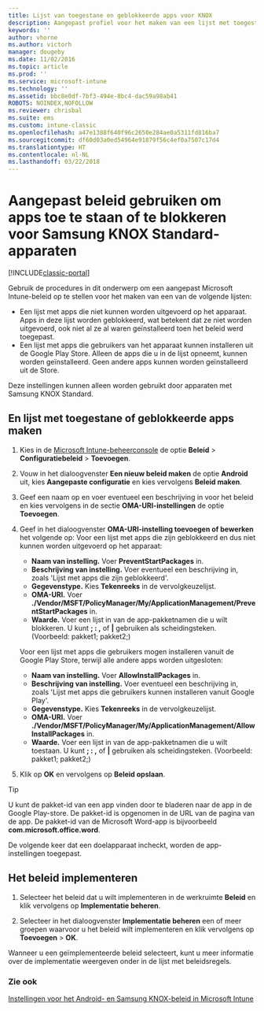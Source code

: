 ```yaml
---
title: Lijst van toegestane en geblokkeerde apps voor KNOX
description: Aangepast profiel voor het maken van een lijst met toegestane en geblokkeerde apps voor KNOX.
keywords: ''
author: vhorne
ms.author: victorh
manager: dougeby
ms.date: 11/02/2016
ms.topic: article
ms.prod: ''
ms.service: microsoft-intune
ms.technology: ''
ms.assetid: bbc8e0df-7bf3-494e-8bc4-dac59a98ab41
ROBOTS: NOINDEX,NOFOLLOW
ms.reviewer: chrisbal
ms.suite: ems
ms.custom: intune-classic
ms.openlocfilehash: a47e1388f640f96c2650e284ae0a5311fd816ba7
ms.sourcegitcommit: df60d03a0ed54964e91879f56c4ef0a7507c17d4
ms.translationtype: HT
ms.contentlocale: nl-NL
ms.lasthandoff: 03/22/2018
---
```

# <a name="use-custom-policies-to-allow-and-block-apps-for-samsung-knox-standard-devices"></a>Aangepast beleid gebruiken om apps toe te staan of te blokkeren voor Samsung KNOX Standard-apparaten

[!INCLUDE[classic-portal](../includes/classic-portal.md)]

Gebruik de procedures in dit onderwerp om een aangepast Microsoft Intune-beleid op te stellen voor het maken van een van de volgende lijsten:

- Een lijst met apps die niet kunnen worden uitgevoerd op het apparaat. Apps in deze lijst worden geblokkeerd, wat betekent dat ze niet worden uitgevoerd, ook niet al ze al waren geïnstalleerd toen het beleid werd toegepast.
- Een lijst met apps die gebruikers van het apparaat kunnen installeren uit de Google Play Store. Alleen de apps die u in de lijst opneemt, kunnen worden geïnstalleerd. Geen andere apps kunnen worden geïnstalleerd uit de Store.

Deze instellingen kunnen alleen worden gebruikt door apparaten met Samsung KNOX Standard.

## <a name="to-create-an-allowed-or-blocked-app-list"></a>En lijst met toegestane of geblokkeerde apps maken

1. Kies in de [Microsoft Intune-beheerconsole](https://manage.microsoft.com/) de optie **Beleid** &gt; **Configuratiebeleid** &gt; **Toevoegen**.
2. Vouw in het dialoogvenster **Een nieuw beleid maken** de optie **Android** uit, kies **Aangepaste configuratie** en kies vervolgens **Beleid maken**.
3. Geef een naam op en voer eventueel een beschrijving in voor het beleid en kies vervolgens in de sectie **OMA-URI-instellingen** de optie **Toevoegen**.
4. Geef in het dialoogvenster **OMA-URI-instelling toevoegen of bewerken** het volgende op: Voor een lijst met apps die zijn geblokkeerd en dus niet kunnen worden uitgevoerd op het apparaat:
    
    - **Naam van instelling.** Voer **PreventStartPackages** in.
    - **Beschrijving van instelling.** Voer eventueel een beschrijving in, zoals 'Lijst met apps die zijn geblokkeerd'.
    -   **Gegevenstype.** Kies **Tekenreeks** in de vervolgkeuzelijst.
    -   **OMA-URI.** Voer **./Vendor/MSFT/PolicyManager/My/ApplicationManagement/PreventStartPackages** in.
    -   **Waarde.** Voer een lijst in van de app-pakketnamen die u wilt blokkeren. U kunt **; : ,** of **|** gebruiken als scheidingsteken. (Voorbeeld: pakket1; pakket2;)

    Voor een lijst met apps die gebruikers mogen installeren vanuit de Google Play Store, terwijl alle andere apps worden uitgesloten:

    - **Naam van instelling.** Voer **AllowInstallPackages** in.
    - **Beschrijving van instelling.** Voer eventueel een beschrijving in, zoals 'Lijst met apps die gebruikers kunnen installeren vanuit Google Play'.
    - **Gegevenstype.** Kies **Tekenreeks** in de vervolgkeuzelijst.
    - **OMA-URI.** Voer **./Vendor/MSFT/PolicyManager/My/ApplicationManagement/AllowInstallPackages** in.
    - **Waarde.** Voer een lijst in van de app-pakketnamen die u wilt toestaan. U kunt **; : ,** of **|** gebruiken als scheidingsteken. (Voorbeeld: pakket1; pakket2;)

4. Klik op **OK** en vervolgens op **Beleid opslaan**. 

>[!TIP]
> U kunt de pakket-id van een app vinden door te bladeren naar de app in de Google Play-store. De pakket-id is opgenomen in de URL van de pagina van de app. De pakket-id van de Microsoft Word-app is bijvoorbeeld **com.microsoft.office.word**.

De volgende keer dat een doelapparaat incheckt, worden de app-instellingen toegepast.


## <a name="deploy-the-policy"></a>Het beleid implementeren

1.  Selecteer het beleid dat u wilt implementeren in de werkruimte **Beleid** en klik vervolgens op **Implementatie beheren**.

2.  Selecteer in het dialoogvenster **Implementatie beheren** een of meer groepen waarvoor u het beleid wilt implementeren en klik vervolgens op **Toevoegen** &gt; **OK**.

 
Wanneer u een geïmplementeerde beleid selecteert, kunt u meer informatie over de implementatie weergeven onder in de lijst met beleidsregels.

### <a name="see-also"></a>Zie ook
[Instellingen voor het Android- en Samsung KNOX-beleid in Microsoft Intune](android-policy-settings-in-microsoft-intune.md)
